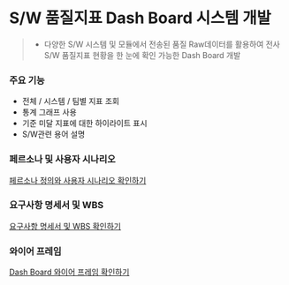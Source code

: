 # S/W 품질지표 Dash Board 시스템 개발

> - 다양한 S/W 시스템 및 모듈에서 전송된 품질 Raw데이터를 활용하여 전사 S/W 품질지표 현황을 한 눈에 확인 가능한 Dash Board 개발



### 주요 기능

- 전체 / 시스템 / 팀별 지표 조회
- 통계 그래프 사용
- 기준 미달 지표에 대한 하이라이트 표시
- S/W관련 용어 설명



### 페르소나 및 사용자 시나리오

[페르소나 정의와 사용자 시나리오 확인하기](https://www.figma.com/file/0ZJIzrgYOiCZTOhIdLfu9P/%ED%92%88%EC%A7%88%EC%8B%9C%EC%8A%A4%ED%85%9C-%EB%8C%80%EC%8B%9C%EB%B3%B4%EB%93%9C-%EA%B0%9C%EB%B0%9C?node-id=0%3A1)



### 요구사항 명세서 및 WBS

[요구사항 명세서 및 WBS 확인하기](https://docs.google.com/spreadsheets/d/14IlvOBf-oVVRybJBUFc5RbERl0ZgTObcDrTHTb7Tt-Q/edit#gid=0)



### 와이어 프레임

[Dash Board 와이어 프레임 확인하기](https://www.figma.com/file/0ZJIzrgYOiCZTOhIdLfu9P/%ED%92%88%EC%A7%88%EC%8B%9C%EC%8A%A4%ED%85%9C-%EB%8C%80%EC%8B%9C%EB%B3%B4%EB%93%9C-%EA%B0%9C%EB%B0%9C?node-id=0%3A1)




